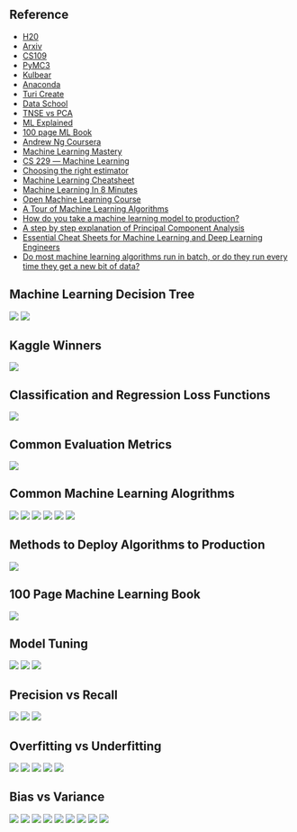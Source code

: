 ## Reference

* [H20](https://www.h2o.ai)
* [Arxiv](http://arxiv-sanity.com)
* [CS109](http://cs109.github.io/2015/pages/videos.html)
* [PyMC3](https://docs.pymc.io/nb_examples/index.html)
* [Kulbear](https://github.com/Kulbear)
* [Anaconda](https://www.anaconda.com/anaconda-webinars/)
* [Turi Create](https://github.com/apple/turicreate)
* [Data School](https://www.dataschool.io)
* [TNSE vs PCA](https://medium.com/@sourajit16.02.93/tsne-t-distributed-stochastic-neighborhood-embedding-state-of-the-art-c2b4b875b7da)
* [ML Explained](http://mlexplained.com)
* [100 page ML Book](http://themlbook.com/wiki/doku.php)
* [Andrew Ng Coursera](https://www.youtube.com/watch?v=qeHZOdmJvFU&index=1&list=PLZ9qNFMHZ-A4rycgrgOYma6zxF4BZGGPW)
* [Machine Learning Mastery](https://machinelearningmastery.com)
* [CS 229 ― Machine Learning](https://stanford.edu/~shervine/teaching/cs-229/)
* [Choosing the right estimator](https://scikit-learn.org/stable/tutorial/machine_learning_map/index.html)
* [Machine Learning Cheatsheet](https://ml-cheatsheet.readthedocs.io/en/latest/index.html)
* [Machine Learning In 8 Minutes](https://medium.com/fintechexplained/introduction-to-machine-learning-4b2d7c57613b)
* [Open Machine Learning Course](https://mlcourse.ai)
* [A Tour of Machine Learning Algorithms](https://machinelearningmastery.com/a-tour-of-machine-learning-algorithms/)
* [How do you take a machine learning model to production?](https://www.quora.com/How-do-you-take-a-machine-learning-model-to-production/answer/Håkon-Hapnes-Strand)
* [A step by step explanation of Principal Component Analysis](https://towardsdatascience.com/a-step-by-step-explanation-of-principal-component-analysis-b836fb9c97e2)
* [Essential Cheat Sheets for Machine Learning and Deep Learning Engineers](https://startupsventurecapital.com/essential-cheat-sheets-for-machine-learning-and-deep-learning-researchers-efb6a8ebd2e5)
* [Do most machine learning algorithms run in batch, or do they run every time they get a new bit of data?](https://www.quora.com/Do-most-machine-learning-algorithms-run-in-batch-or-do-they-run-every-time-they-get-a-new-bit-of-data/answer/Håkon-Hapnes-Strand)

## Machine Learning Decision Tree
![](https://github.com/geoffreylink/Projects/blob/master/06%20Machine%20Learning/images/SupervisedvsUnsupervised.png)
![](https://github.com/geoffreylink/Projects/blob/master/06%20Machine%20Learning/images/Classification-Machine-Learning-Algorithm.png)

## Kaggle Winners
![](https://github.com/geoffreylink/Projects/blob/master/06%20Machine%20Learning/images/KaggleWinners.png)

## Classification and Regression Loss Functions
![](https://github.com/geoffreylink/Projects/blob/master/06%20Machine%20Learning/images/ClassificationAndRegressionLossFunctions.png)

## Common Evaluation Metrics
![](https://github.com/geoffreylink/Projects/blob/master/06%20Machine%20Learning/images/CommonEvaluationMetrics.png)

## Common Machine Learning Alogrithms
![](https://github.com/geoffreylink/Projects/blob/master/06%20Machine%20Learning/images/CommonMachineLearningAlgorithms.jpg)
![](https://github.com/geoffreylink/Projects/blob/master/06%20Machine%20Learning/images/MachineLearningAlgorithms_01.jpg)
![](https://github.com/geoffreylink/Projects/blob/master/06%20Machine%20Learning/images/MachineLearningAlgorithms_02.png)
![](https://github.com/geoffreylink/Projects/blob/master/06%20Machine%20Learning/images/MachineLearningAlgorithms_03.png)
![](https://github.com/geoffreylink/Projects/blob/master/06%20Machine%20Learning/images/SupportVectorMachine.png)
![](https://github.com/geoffreylink/Projects/blob/master/06%20Machine%20Learning/images/EvolutionOfXGBoostAlgorithmFromDecisionTrees.png)

## Methods to Deploy Algorithms to Production
![](https://github.com/geoffreylink/Projects/blob/master/06%20Machine%20Learning/images/DeployAlgorithmsToProduction.png)

## 100 Page Machine Learning Book
![](https://github.com/geoffreylink/Projects/blob/master/06%20Machine%20Learning/images/100pageMLBook.png)

## Model Tuning
![](https://github.com/geoffreylink/Projects/blob/master/06%20Machine%20Learning/images/L1L2Regularization.png)
![](https://github.com/geoffreylink/Projects/blob/master/06%20Machine%20Learning/images/AUCScores.png)
![](https://github.com/geoffreylink/Projects/blob/master/06%20Machine%20Learning/images/ImbalancedClasses.png)

## Precision vs Recall
![](https://github.com/geoffreylink/Projects/blob/master/06%20Machine%20Learning/images/Confusion.png)
![](https://github.com/geoffreylink/Projects/blob/master/06%20Machine%20Learning/images/Accuracy.png)
![](https://github.com/geoffreylink/Projects/blob/master/06%20Machine%20Learning/images/PrecisionRecallF1.png)

## Overfitting vs Underfitting
![](https://github.com/geoffreylink/Projects/blob/master/06%20Machine%20Learning/images/Overfitting.png)
![](https://github.com/geoffreylink/Projects/blob/master/06%20Machine%20Learning/images/DataSetSize.png)
![](https://github.com/geoffreylink/Projects/blob/master/06%20Machine%20Learning/images/OptimalModel.png)
![](https://github.com/geoffreylink/Projects/blob/master/06%20Machine%20Learning/images/ValidationCurve_01.png)
![](https://github.com/geoffreylink/Projects/blob/master/06%20Machine%20Learning/images/ValidationCurve_02.png)

## Bias vs Variance
![](https://github.com/geoffreylink/Projects/blob/master/06%20Machine%20Learning/images/BiasVariance.png)
![](https://github.com/geoffreylink/Projects/blob/master/06%20Machine%20Learning/images/ValidationCurve_03.png)
![](https://github.com/geoffreylink/Projects/blob/master/06%20Machine%20Learning/images/ValidationCurve_04.png)
![](https://github.com/geoffreylink/Projects/blob/master/06%20Machine%20Learning/images/TrainingValidationTesting.png)
![](https://github.com/geoffreylink/Projects/blob/master/06%20Machine%20Learning/images/ShuffleDataToBalanceData.png)
![](https://github.com/geoffreylink/Projects/blob/master/06%20Machine%20Learning/images/HoldoutValidation.png)
![](https://github.com/geoffreylink/Projects/blob/master/06%20Machine%20Learning/images/HyperParameterTuning_02.png)
![](https://github.com/geoffreylink/Projects/blob/master/06%20Machine%20Learning/images/HyperParameterTuning_01.png)
![](https://github.com/geoffreylink/Projects/blob/master/06%20Machine%20Learning/images/OnlineOfflineEvaluation.png)
